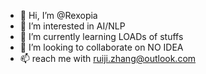 - 👋 Hi, I’m @Rexopia
- 👀 I’m interested in AI/NLP
- 🌱 I’m currently learning LOADs of stuffs
- 💞️ I’m looking to collaborate on NO IDEA
- 📫 reach me with ruiji.zhang@outlook.com

<!---
Rexopia/Rexopia is a ✨ special ✨ repository because its `README.md` (this file) appears on your GitHub profile.
You can click the Preview link to take a look at your changes.
--->
